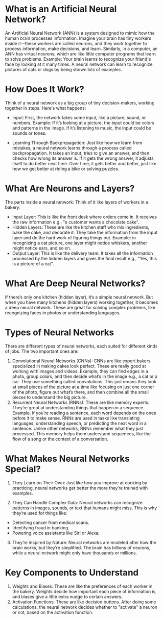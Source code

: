 # What is an Artificial Neural Network?
An Artificial Neural Network (ANN) is a system designed to mimic how the human brain processes information. Imagine your brain has tiny workers inside it—these workers are called neurons, and they work together to process information, make decisions, and learn. Similarly, in a computer, an ANN has virtual neurons, which are like little computer programs that learn to solve problems.
Example:
Your brain learns to recognize your friend's face by looking at it many times.
A neural network can learn to recognize pictures of cats or dogs by being shown lots of examples.

# How Does It Work?
Think of a neural network as a big group of tiny decision-makers, working together in steps. Here's what happens:
* Input:
First, the network takes some input, like a picture, sound, or numbers.
Example:
If it’s looking at a picture, the input could be colors and patterns in the image.
If it’s listening to music, the input could be sounds or tones.

* Learning Through Backpropagation:
Just like how we learn from mistakes, a neural network learns through a process called backpropagation.
It takes an input, tries to give an answer, and then checks how wrong its answer is.
If it gets the wrong answer, it adjusts itself to do better next time.
Over time, it gets better and better, just like how we get better at riding a bike or solving puzzles.

# What Are Neurons and Layers?
The parts inside a neural network: 
Think of it like layers of workers in a bakery:
* Input Layer:
This is like the front desk where orders come in. It receives the raw information e.g., "a customer wants a chocolate cake".
* Hidden Layers:
These are like the kitchen staff who mix ingredients, bake the cake, and decorate it. They take the information from the input layer and do the hard work of figuring things out.
Example: in recognizing a cat picture, one layer might notice whiskers, another might notice ears, and so on.
* Output Layer:
This is like the delivery team. It takes all the information processed by the hidden layers and gives the final result e.g., "Yes, this is a picture of a cat".

# What Are Deep Neural Networks?
If there’s only one kitchen (hidden layer), it’s a simple neural network. But when you have many kitchens (hidden layers) working together, it becomes a deep neural network. These are great for solving complex problems, like recognizing faces in photos or understanding languages.

# Types of Neural Networks
There are different types of neural networks, each suited for different kinds of jobs. The two important ones are:
1. Convolutional Neural Networks (CNNs):
CNNs are like expert bakers specialized in making cakes look perfect. These are really good at working with images and videos.
Example, they can find edges in a photo, group colors, and then decide what’s in the image e.g., a cat or a car.
They use something called convolutions. This just means they look at small pieces of the picture at a time like focusing on just one corner of the photo, figure out what’s there, and then combine all the small pieces to understand the big picture.
2. Recurrent Neural Networks (RNNs):
These are like memory experts. They’re great at understanding things that happen in a sequence.
Example, if you’re reading a sentence, each word depends on the ones before it to make sense. RNNs are used in tasks like translating languages, understanding speech, or predicting the next word in a sentence.
Unlike other networks, RNNs remember what they just processed. This memory helps them understand sequences, like the flow of a song or the context of a conversation.

# What Makes Neural Networks Special?
1. They Learn on Their Own:
Just like how you improve at cooking by practicing, neural networks get better the more they’re trained with examples.

2. They Can Handle Complex Data:
Neural networks can recognize patterns in images, sounds, or text that humans might miss. This is why they’re used for things like:
* Detecting cancer from medical scans.
* Identifying fraud in banking.
* Powering voice assistants like Siri or Alexa.
  
3. They’re Inspired by Nature:
Neural networks are modeled after how the brain works, but they’re simplified. The brain has billions of neurons, while a neural network might only have thousands or millions.

# Key Components to Understand
1. Weights and Biases:
These are like the preferences of each worker in the bakery. Weights decide how important each piece of information is, and biases give a little extra nudge to certain answers.
2. Activation Functions:
These are like decision buttons. After doing some calculations, the neural network decides whether to "activate" a neuron or not, based on the activation function.









